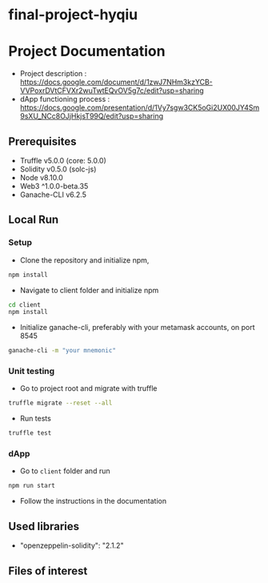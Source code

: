 # final-project-hyqiu

# Project Documentation

* Project description : https://docs.google.com/document/d/1zwJ7NHm3kzYCB-VVPoxrDVtCFVXr2wuTwtEQvOV5g7c/edit?usp=sharing
* dApp functioning process : https://docs.google.com/presentation/d/1Vy7sgw3CK5oGi2UX00JY4Sm9sXU_NCc8OJjHkjsT99Q/edit?usp=sharing

## Prerequisites

* Truffle v5.0.0 (core: 5.0.0)
* Solidity v0.5.0 (solc-js)
* Node v8.10.0
* Web3 ^1.0.0-beta.35
* Ganache-CLI v6.2.5

## Local Run

### Setup 

* Clone the repository and initialize npm, 
```bash
npm install
```
* Navigate to client folder and initialize npm 
```bash
cd client
npm install
```
* Initialize ganache-cli, preferably with your metamask accounts, on port 8545
```bash
ganache-cli -m "your mnemonic"
```

### Unit testing
* Go to project root and migrate with truffle
```bash
truffle migrate --reset --all
```
* Run tests
```bash
truffle test
```

### dApp
* Go to `client` folder and run 
```bash
npm run start
```
* Follow the instructions in the documentation


## Used libraries

* "openzeppelin-solidity": "2.1.2"

## Files of interest


